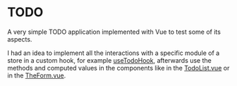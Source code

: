 # TODO

A very simple TODO application implemented with Vue to test some of its aspects.

I had an idea to implement all the interactions with a specific module of a store in a custom hook, for example [useTodoHook](./src/hooks/todoStore.js), afterwards use the methods and computed values in the components like in the [TodoList.vue](./src/components/TodoList.vue#L17) or in the [TheForm.vue](./src/components/TheForm.vue#L13).
